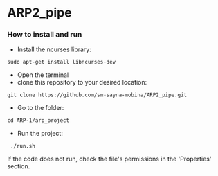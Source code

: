 # ARP2_pipe

### How to install and run ###
- Install the ncurses library:
```console
sudo apt-get install libncurses-dev
```
- Open the terminal
- clone this repository to your desired location:
<pre><code>git clone https://github.com/sm-sayna-mobina/ARP2_pipe.git</code></pre>
- Go to the folder:
<pre><code>cd ARP-1/arp_project</code></pre>
- Run the project:
 <pre><code> ./run.sh </code></pre>
 If the code does not run, check the file's permissions in the 'Properties' section.
